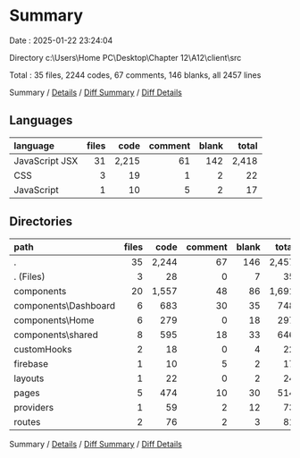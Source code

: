# Summary

Date : 2025-01-22 23:24:04

Directory c:\\Users\\Home PC\\Desktop\\Chapter 12\\A12\\client\\src

Total : 35 files,  2244 codes, 67 comments, 146 blanks, all 2457 lines

Summary / [Details](details.md) / [Diff Summary](diff.md) / [Diff Details](diff-details.md)

## Languages
| language | files | code | comment | blank | total |
| :--- | ---: | ---: | ---: | ---: | ---: |
| JavaScript JSX | 31 | 2,215 | 61 | 142 | 2,418 |
| CSS | 3 | 19 | 1 | 2 | 22 |
| JavaScript | 1 | 10 | 5 | 2 | 17 |

## Directories
| path | files | code | comment | blank | total |
| :--- | ---: | ---: | ---: | ---: | ---: |
| . | 35 | 2,244 | 67 | 146 | 2,457 |
| . (Files) | 3 | 28 | 0 | 7 | 35 |
| components | 20 | 1,557 | 48 | 86 | 1,691 |
| components\\Dashboard | 6 | 683 | 30 | 35 | 748 |
| components\\Home | 6 | 279 | 0 | 18 | 297 |
| components\\shared | 8 | 595 | 18 | 33 | 646 |
| customHooks | 2 | 18 | 0 | 4 | 22 |
| firebase | 1 | 10 | 5 | 2 | 17 |
| layouts | 1 | 22 | 0 | 2 | 24 |
| pages | 5 | 474 | 10 | 30 | 514 |
| providers | 1 | 59 | 2 | 12 | 73 |
| routes | 2 | 76 | 2 | 3 | 81 |

Summary / [Details](details.md) / [Diff Summary](diff.md) / [Diff Details](diff-details.md)